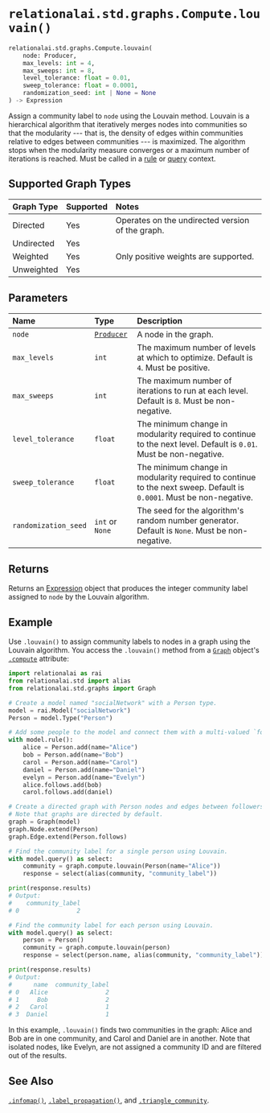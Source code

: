 # `relationalai.std.graphs.Compute.louvain()`

```python
relationalai.std.graphs.Compute.louvain(
    node: Producer,
    max_levels: int = 4,
    max_sweeps: int = 8,
    level_tolerance: float = 0.01,
    sweep_tolerance: float = 0.0001,
    randomization_seed: int | None = None
) -> Expression
```

Assign a community label to `node` using the Louvain method.
Louvain is a hierarchical algorithm that iteratively merges nodes into communities so that the modularity
--- that is, the density of edges within communities relative to edges between communities --- is maximized.
The algorithm stops when the modularity measure converges or a maximum number of iterations is reached.
Must be called in a [rule](../../../Model/rule.md) or [query](../../../Model/query.md) context.

## Supported Graph Types

| Graph Type | Supported | Notes |
| :--- | :--- | :------ |
| Directed | Yes | Operates on the undirected version of the graph. |
| Undirected | Yes |   |
| Weighted | Yes | Only positive weights are supported. |
| Unweighted | Yes |   |

## Parameters

| Name | Type | Description |
| :--- | :--- | :------ |
| `node` | [`Producer`](../../../Producer.md) | A node in the graph. |
| `max_levels` | `int` | The maximum number of levels at which to optimize. Default is `4`. Must be positive. |
| `max_sweeps` | `int` | The maximum number of iterations to run at each level. Default is `8`. Must be non-negative. |
| `level_tolerance` | `float` | The minimum change in modularity required to continue to the next level. Default is `0.01`. Must be non-negative. |
| `sweep_tolerance` | `float` | The minimum change in modularity required to continue to the next sweep. Default is `0.0001`. Must be non-negative. |
| `randomization_seed` | `int` or `None` | The seed for the algorithm's random number generator. Default is `None`. Must be non-negative. |

## Returns

Returns an [Expression](../../../Expression.md) object that produces
the integer community label assigned to `node` by the Louvain algorithm.

## Example

Use `.louvain()` to assign community labels to nodes in a graph using the Louvain algorithm.
You access the `.louvain()` method from a [`Graph`](../Graph.md) object's
[`.compute`](../Graph/compute.md) attribute:

```python
import relationalai as rai
from relationalai.std import alias
from relationalai.std.graphs import Graph

# Create a model named "socialNetwork" with a Person type.
model = rai.Model("socialNetwork")
Person = model.Type("Person")

# Add some people to the model and connect them with a multi-valued `follows` property.
with model.rule():
    alice = Person.add(name="Alice")
    bob = Person.add(name="Bob")
    carol = Person.add(name="Carol")
    daniel = Person.add(name="Daniel")
    evelyn = Person.add(name="Evelyn")
    alice.follows.add(bob)
    carol.follows.add(daniel)

# Create a directed graph with Person nodes and edges between followers.
# Note that graphs are directed by default.
graph = Graph(model)
graph.Node.extend(Person)
graph.Edge.extend(Person.follows)

# Find the community label for a single person using Louvain.
with model.query() as select:
    community = graph.compute.louvain(Person(name="Alice"))
    response = select(alias(community, "community_label"))

print(response.results)
# Output:
#    community_label
# 0                2

# Find the community label for each person using Louvain.
with model.query() as select:
    person = Person()
    community = graph.compute.louvain(person)
    response = select(person.name, alias(community, "community_label"))

print(response.results)
# Output:
#      name  community_label
# 0   Alice                2
# 1     Bob                2
# 2   Carol                1
# 3  Daniel                1
```

In this example, `.louvain()` finds two communities in the graph:
Alice and Bob are in one community, and Carol and Daniel are in another.
Note that isolated nodes, like Evelyn, are not assigned a community ID and
are filtered out of the results.

## See Also

[`.infomap()`](./infomap.md),
[`.label_propagation()`](./label_propagation.md),
and [`.triangle_community`](./triangle_community.md).
